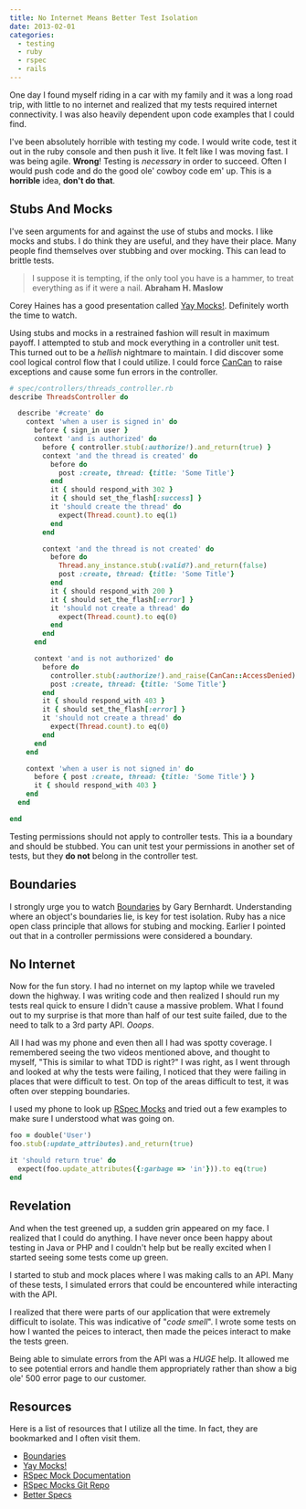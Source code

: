 ```yaml
---
title: No Internet Means Better Test Isolation
date: 2013-02-01
categories:
  - testing
  - ruby
  - rspec
  - rails
---
```


One day I found myself riding in a car with my family and it was a long road
trip, with little to no internet and realized that my tests required internet
connectivity. I was also heavily dependent upon code examples that I could find.

I've been absolutely horrible with testing my code. I would write code, test it
out in the ruby console and then push it live. It felt like I was moving fast. I
was being agile. **Wrong**! Testing is _necessary_ in order to succeed. Often I
would push code and do the good ole' cowboy code em' up. This is a **horrible**
idea, **don't do that**.

## Stubs And Mocks

I've seen arguments for and against the use of stubs and mocks. I like mocks and
stubs. I do think they are useful, and they have their place. Many people find
themselves over stubbing and over mocking. This can lead to brittle tests.

> I suppose it is tempting, if the only tool you have is a hammer, to treat
> everything as if it were a nail. **Abraham H. Maslow**

Corey Haines has a good presentation called [Yay Mocks!][yay-mocks]. Definitely
worth the time to watch.

Using stubs and mocks in a restrained fashion will result in maximum payoff. I
attempted to stub and mock everything in a controller unit test. This turned out
to be a _hellish_ nightmare to maintain. I did discover some cool logical
control flow that I could utilize. I could force [CanCan][cancan]
to raise exceptions and cause some fun errors in the controller.

```ruby
# spec/controllers/threads_controller.rb
describe ThreadsController do

  describe '#create' do
    context 'when a user is signed in' do
      before { sign_in user }
      context 'and is authorized' do
        before { controller.stub(:authorize!).and_return(true) }
        context 'and the thread is created' do
          before do
            post :create, thread: {title: 'Some Title'}
          end
          it { should respond_with 302 }
          it { should set_the_flash[:success] }
          it 'should create the thread' do
            expect(Thread.count).to eq(1)
          end
        end

        context 'and the thread is not created' do
          before do
            Thread.any_instance.stub(:valid?).and_return(false)
            post :create, thread: {title: 'Some Title'}
          end
          it { should respond_with 200 }
          it { should set_the_flash[:error] }
          it 'should not create a thread' do
            expect(Thread.count).to eq(0)
          end
        end
      end

      context 'and is not authorized' do
        before do
          controller.stub(:authorize!).and_raise(CanCan::AccessDenied)
          post :create, thread: {title: 'Some Title'}
        end
        it { should respond_with 403 }
        it { should set_the_flash[:error] }
        it 'should not create a thread' do
          expect(Thread.count).to eq(0)
        end
      end
    end

    context 'when a user is not signed in' do
      before { post :create, thread: {title: 'Some Title'} }
      it { should respond_with 403 }
    end
  end

end
```

Testing permissions should not apply to controller tests. This ia a boundary and
should be stubbed. You can unit test your permissions in another set of tests,
but they **do not** belong in the controller test.

## Boundaries

I strongly urge you to watch [Boundaries][boundaries] by Gary Bernhardt.
Understanding where an object's boundaries lie, is key for test isolation. Ruby
has a nice open class principle that allows for stubing and mocking. Earlier I
pointed out that in a controller permissions were considered a boundary.

## No Internet

Now for the fun story. I had no internet on my laptop while we traveled down the
highway. I was writing code and then realized I should run my tests real quick
to ensure I didn't cause a massive problem. What I found out to my surprise is
that more than half of our test suite failed, due to the need to talk to a 3rd
party API. _Ooops_.

All I had was my phone and even then all I had was spotty coverage. I remembered
seeing the two videos mentioned above, and thought to myself, "This is similar
to what TDD is right?" I was right, as I went through and looked at why the
tests were failing, I noticed that they were failing in places that were
difficult to test. On top of the areas difficult to test, it was often over
stepping boundaries.

I used my phone to look up [RSpec Mocks][rspec-mocks-docs] and tried out a few
examples to make sure I understood what was going on.

```ruby
foo = double('User')
foo.stub(:update_attributes).and_return(true)

it 'should return true' do
  expect(foo.update_attributes({:garbage => 'in'})).to eq(true)
end
```

## Revelation

And when the test greened up, a sudden grin appeared on my face. I realized that
I could do anything. I have never once been happy about testing in Java or PHP
and I couldn't help but be really excited when I started seeing some tests come
up green.

I started to stub and mock places where I was making calls to an API. Many of
these tests, I simulated errors that could be encountered while interacting with
the API.

I realized that there were parts of our application that were extremely
difficult to isolate. This was indicative of "_code smell_". I wrote some tests
on how I wanted the peices to interact, then made the peices interact to make
the tests green.

Being able to simulate errors from the API was a _HUGE_ help. It allowed me to
see potential errors and handle them appropriately rather than show a big ole'
500 error page to our customer.

## Resources

Here is a list of resources that I utilize all the time. In fact, they are
bookmarked and I often visit them.

  * [Boundaries][boundaries]
  * [Yay Mocks!][yay-mocks]
  * [RSpec Mock Documentation][rspec-mocks-docs]
  * [RSpec Mocks Git Repo][rspec-mocks]
  * [Better Specs][better-specs]

[yay-mocks]: http://www.youtube.com/watch?v=t430e6M5YAo
[boundaries]: http://www.youtube.com/watch?v=yTkzNHF6rMs
[cancan]: https://github.com/ryanb/cancan
[rspec-mocks-docs]: https://www.relishapp.com/rspec/rspec-mocks/docs
[rspec-mocks]: https://github.com/rspec/rspec-mocks
[better-specs]: http://betterspecs.org/
